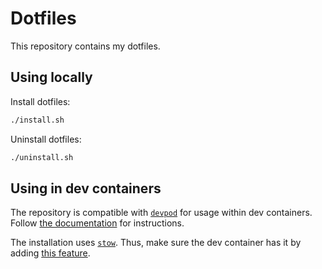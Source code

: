 # Dotfiles

This repository contains my dotfiles.

## Using locally

Install dotfiles:

```bash
./install.sh
```

Uninstall dotfiles:

```bash
./uninstall.sh
```

## Using in dev containers

The repository is compatible with [`devpod`](https://devpod.sh/) for usage
within dev containers. Follow [the documentation](https://devpod.sh/docs/developing-in-workspaces/dotfiles-in-a-workspace)
for instructions.

The installation uses [`stow`](https://www.gnu.org/software/stow/). Thus,
make sure the dev container has it by adding [this
feature](https://github.com/kreemer/features/tree/main/src/stow).

